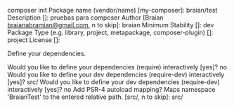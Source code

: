 composer init
Package name (vendor/name) [my-composer]: braian/test
Description []: pruebas para composer
Author [Braian <braianabramian@gmail.com>, n to skip]: braian
Minimum Stability []: dev
Package Type (e.g. library, project, metapackage, composer-plugin) []: project
License []: 

Define your dependencies.

Would you like to define your dependencies (require) interactively [yes]? no
Would you like to define your dev dependencies (require-dev) interactively [yes]? src/
Would you like to define your dev dependencies (require-dev) interactively [yes]? no
Add PSR-4 autoload mapping? Maps namespace 'BraianTest' to the entered relative path. [src/, n to skip]: src/
